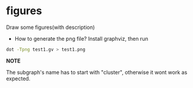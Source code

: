 # figures
Draw some figures(with description)

- How to generate the png file?
Install graphviz, then run
```sh
dot -Tpng test1.gv > test1.png
```
__NOTE__

The subgraph's name has to start with "cluster", otherwise it wont work as expected.
